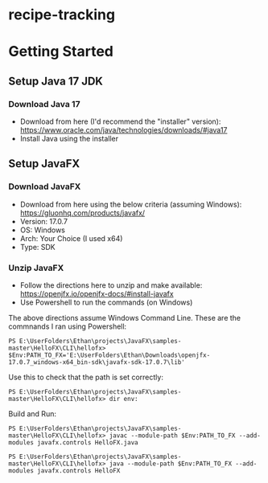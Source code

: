 # recipe-tracking
# Getting Started
## Setup Java 17 JDK
### Download Java 17
- Download from here (I'd recommend the "installer" version): https://www.oracle.com/java/technologies/downloads/#java17
- Install Java using the installer
## Setup JavaFX
### Download JavaFX
- Download from here using the below criteria (assuming Windows): https://gluonhq.com/products/javafx/
- Version: 17.0.7
- OS: Windows
- Arch: Your Choice (I used x64)
- Type: SDK
### Unzip JavaFX
- Follow the directions here to unzip and make available: https://openjfx.io/openjfx-docs/#install-javafx
- Use Powershell to run the commands (on Windows)
  
The above directions assume Windows Command Line. These are the commnands I ran using Powershell:
```
PS E:\UserFolders\Ethan\projects\JavaFX\samples-master\HelloFX\CLI\hellofx> $Env:PATH_TO_FX='E:\UserFolders\Ethan\Downloads\openjfx-17.0.7_windows-x64_bin-sdk\javafx-sdk-17.0.7\lib'
```
Use this to check that the path is set correctly:
```
PS E:\UserFolders\Ethan\projects\JavaFX\samples-master\HelloFX\CLI\hellofx> dir env:
```
Build and Run:
```
PS E:\UserFolders\Ethan\projects\JavaFX\samples-master\HelloFX\CLI\hellofx> javac --module-path $Env:PATH_TO_FX --add-modules javafx.controls HelloFX.java
```
```
PS E:\UserFolders\Ethan\projects\JavaFX\samples-master\HelloFX\CLI\hellofx> java --module-path $Env:PATH_TO_FX --add-modules javafx.controls HelloFX
```
